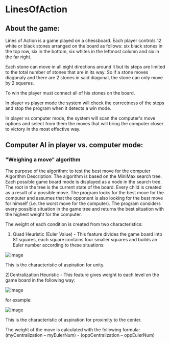 # LinesOfAction
## About the game:
Lines of Action is a game played on a chessboard. Each player controls 12 white or black stones arranged on the board as follows: six black stones in the top row, six in the bottom, six whites in the leftmost column and six in the far right.

Each stone can move in all eight directions around it but its steps are limited to the total number of stones that are in its way.
So if a stone moves diagonaly and there are 2 stones in said diagonal, the stone can only move by 2 squeres.

To win the player must connect all of his stones on the board.

In player vs player mode the system will check the correctness of the steps and stop the program when it detects a win mode.

In player vs computer mode, the system will scan the computer's move options and select from them the moves that will bring the computer closer to victory in the most effective way.

## Computer AI in player vs. computer mode:
### "Weighing a move" algorithm
The purpose of the algorithm: to test the best move for the computer
Algorithm Description: The algorithm is based on the MiniMax search tree. Each possible game board mode is displayed as a node in the search tree. The root in the tree is the current state of the board. Every child is created as a result of a possible move.
The program looks for the best move for the computer and assumes that the opponent is also looking for the best move for himself (i.e. the worst move for the computer).
The program considers every possible situation in the game tree and returns the best situation with the highest weight for the computer.

The weight of each condition is created from two characteristics:
1) Quad Heuristic (Euler Value) - This feature divides the game board into 81 squares, each square contains four smaller squares and builds an Euler number according to these situations:

![image](https://user-images.githubusercontent.com/41550958/111065483-bcbda880-84c2-11eb-843a-9323d712e620.png)

This is the characteristic of aspiration for unity.

2)Centralization Heuristic - This feature gives weight to each level on the game board in the following way:

![image](https://user-images.githubusercontent.com/41550958/111065572-2938a780-84c3-11eb-98b1-e64d849803a7.png)

  for example:
  
  ![image](https://user-images.githubusercontent.com/41550958/111065610-4b322a00-84c3-11eb-8958-581dbc18f8d0.png)

This is the characteristic of aspiration for proximity to the center. 


The weight of the move is calculated with the following formula:
 (myCentralization – myEulerNum) - (oppCentralization – oppEulerNum)
